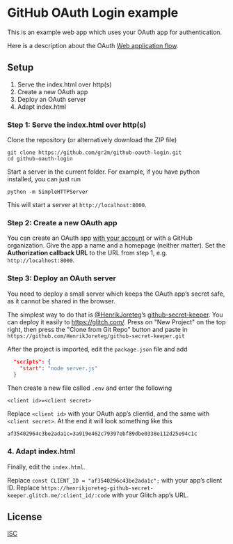 # GitHub OAuth Login example

This is an example web app which uses your OAuth app for authentication.

Here is a description about the OAuth [Web application flow](https://developer.github.com/apps/building-oauth-apps/authorizing-oauth-apps/#web-application-flow).

## Setup

1. Serve the index.html over http(s)
2. Create a new OAuth app
3. Deploy an OAuth server
4. Adapt index.html

### Step 1: Serve the index.html over http(s)

Clone the repository (or alternatively download the ZIP file)

```
git clone https://github.com/gr2m/github-oauth-login.git
cd github-oauth-login
```

Start a server in the current folder. For example, if you have python installed, you can just run

```
python -m SimpleHTTPServer
```

This will start a server at `http://localhost:8000`.

### Step 2: Create a new OAuth app

You can create an OAuth app [with your account](https://github.com/settings/applications/new) or with a GitHub organization. Give the app a name and a homepage (neither matter). Set the **Authorization callback URL** to the URL from step 1, e.g. `http://localhost:8000`.

### Step 3: Deploy an OAuth server

You need to deploy a small server which keeps the OAuth app’s secret safe, as it cannot be shared in the browser.

The simplest way to do that is [@HenrikJoreteg](https://github.com/HenrikJoreteg)’s [github-secret-keeper](https://github.com/HenrikJoreteg/github-secret-keeper). You can deploy it easily to https://glitch.com/. Press on "New Project" on the top right, then press the "Clone from Git Repo" button and paste in `https://github.com/HenrikJoreteg/github-secret-keeper.git`

After the project is imported, edit the `package.json` file and add

```json
  "scripts": {
    "start": "node server.js"
  }
```

Then create a new file called `.env` and enter the following

```
<client id>=<client secret>
```

Replace `<client id>` with your OAuth app’s clientid, and the same with `<client secret>`. At the end it will look something like this

```
af35402964c3be2ada1c=3a919e462c79397ebf89dbe0338e112d25e94c1c
```

### 4. Adapt index.html

Finally, edit the `index.html`.

Replace `const CLIENT_ID = "af3540296c43be2ada1c";` with your app’s client ID. Replace `https://henrikjoreteg-github-secret-keeper.glitch.me/:client_id/:code` with your Glitch app’s URL.

## License

[ISC](LICENSE)
